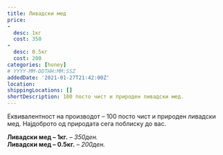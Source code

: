 ```yaml
---
title: Ливадски мед
price: 
-
  desc: 1кг
  cost: 350
-
  desc: 0.5кг
  cost: 200
categories: [honey]
# YYYY-MM-DDTHH:MM:SSZ
addedDate: '2021-01-27T21:42:00Z'
location:
shippingLocations: []
shortDescription: 100 посто чист и природен ливадски мед.
---
```


Еквивалентност на производот –  100 посто чист и природен ливадски мед. Најдоброто од природата сега поблиску до вас.

**Ливадски мед – 1кг.** – *350ден.*
</br>
**Ливадски мед – 0.5кг.** – *200ден.*